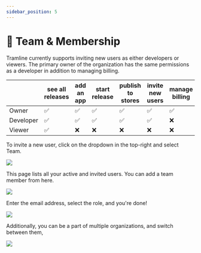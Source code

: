 ```yaml
---
sidebar_position: 5
---
```


# 👫 Team & Membership

Tramline currently supports inviting new users as either developers or viewers. The primary owner of the organization has the same permissions as a developer in addition to managing billing.

|           | see all releases | add an app | start release | publish to stores | invite new users | manage billing |
|-----------|------------------|------------|---------------|-------------------|------------------|----------------|
| Owner     | ✅                | ✅          | ✅             | ✅                 | ✅                | ✅              |
| Developer | ✅                | ✅          | ✅             | ✅                 | ✅                | ❌              |
| Viewer    | ✅                | ❌          | ❌             | ❌                 | ❌                | ❌              |

To invite a new user, click on the dropdown in the top-right and select Team.

![](/img/dropdown.png)

This page lists all your active and invited users. You can add a team member from here.

![](/img/team.png)

Enter the email address, select the role, and you're done!

![](/img/add-member.png)

Additionally, you can be a part of multiple organizations, and switch between them,

![](/img/memberships.png)
